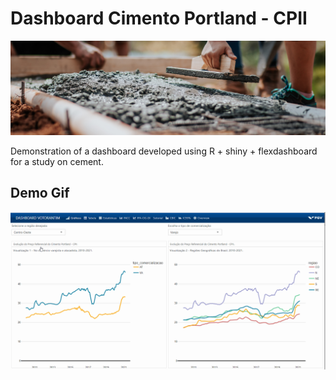 # Dashboard Cimento Portland - CPII

![image](foto2gh.png)

Demonstration of a dashboard developed using R + shiny + flexdashboard for a study on cement.

## Demo Gif
![Dashboard Cimento Portland - CPII](gifdash.gif)
